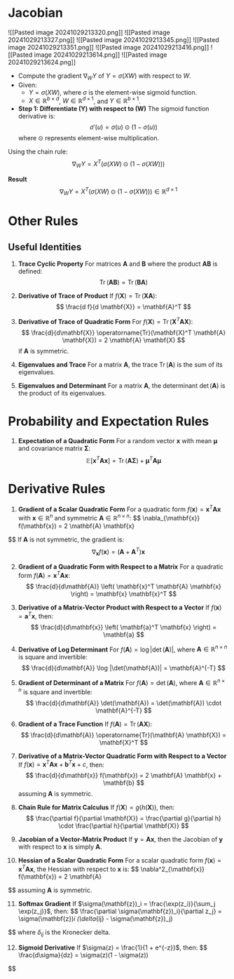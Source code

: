 
# Jacobian
![[Pasted image 20241029213320.png]]
![[Pasted image 20241029213327.png]]
![[Pasted image 20241029213345.png]]
![[Pasted image 20241029213351.png]]
![[Pasted image 20241029213416.png]]
![[Pasted image 20241029213614.png]]
![[Pasted image 20241029213624.png]]

* Compute the gradient $\nabla_W Y$ of $Y = \sigma(XW)$ with respect to $W$.
* Given:
	* $Y = \sigma(XW)$, where $\sigma$ is the element-wise sigmoid function.
	* $X \in \mathbb{R}^{b \times d}$, $W \in \mathbb{R}^{d \times 1}$, and $Y \in \mathbb{R}^{b \times 1}$.
* **Step 1: Differentiate \(Y\) with respect to \(W\)**
The sigmoid function derivative is:
$$
\sigma'(u) = \sigma(u) \odot (1 - \sigma(u))
$$
where $\odot$ represents element-wise multiplication.

Using the chain rule:
$$
\nabla_W Y = X^T \left( \sigma(XW) \odot (1 - \sigma(XW)) \right)
$$

**Result**
$$
\nabla_W Y = X^T \left( \sigma(XW) \odot (1 - \sigma(XW)) \right) \in \mathbb{R}^{d \times 1}
$$

# Other Rules
## Useful Identities
1. **Trace Cyclic Property**
   For matrices $\mathbf{A}$ and $\mathbf{B}$ where the product $\mathbf{A} \mathbf{B}$ is defined:
$$
   \operatorname{Tr}(\mathbf{A} \mathbf{B}) = \operatorname{Tr}(\mathbf{B} \mathbf{A})
$$
2. **Derivative of Trace of Product**
   If $f(\mathbf{X}) = \operatorname{Tr}(\mathbf{X} \mathbf{A})$:
$$
   \frac{d f}{d \mathbf{X}} = \mathbf{A}^T
$$
3. **Derivative of Trace of Quadratic Form**
   For $f(\mathbf{X}) = \operatorname{Tr}(\mathbf{X}^T \mathbf{A} \mathbf{X})$:
$$
   \frac{d}{d\mathbf{X}} \operatorname{Tr}(\mathbf{X}^T \mathbf{A} \mathbf{X}) = 2 \mathbf{A} \mathbf{X}
$$
   if $\mathbf{A}$ is symmetric.

4. **Eigenvalues and Trace**
   For a matrix $\mathbf{A}$, the trace $\operatorname{Tr}(\mathbf{A})$ is the sum of its eigenvalues.

5. **Eigenvalues and Determinant**
   For a matrix $\mathbf{A}$, the determinant $\det(\mathbf{A})$ is the product of its eigenvalues.

# Probability and Expectation Rules
1. **Expectation of a Quadratic Form**
   For a random vector $\mathbf{x}$ with mean $\mathbf{\mu}$ and covariance matrix $\mathbf{\Sigma}$:
$$
   \mathbb{E}[\mathbf{x}^T \mathbf{A} \mathbf{x}] = \operatorname{Tr}(\mathbf{A} \mathbf{\Sigma}) + \mathbf{\mu}^T \mathbf{A} \mathbf{\mu}
$$


# Derivative Rules
1. **Gradient of a Scalar Quadratic Form**
   For a quadratic form $f(\mathbf{x}) = \mathbf{x}^T \mathbf{A} \mathbf{x}$ with $\mathbf{x} \in \mathbb{R}^n$ and symmetric $\mathbf{A} \in \mathbb{R}^{n \times n}$:
$$
   \nabla_{\mathbf{x}} f(\mathbf{x}) = 2 \mathbf{A} \mathbf{x}
   
$$
   If $\mathbf{A}$ is not symmetric, the gradient is:
$$
   \nabla_{\mathbf{x}} f(\mathbf{x}) = (\mathbf{A} + \mathbf{A}^T) \mathbf{x}
$$

2. **Gradient of a Quadratic Form with Respect to a Matrix**
   For a quadratic form $f(\mathbf{A}) = \mathbf{x}^T \mathbf{A} \mathbf{x}$:
$$
   \frac{d}{d\mathbf{A}} \left( \mathbf{x}^T \mathbf{A} \mathbf{x} \right) = \mathbf{x} \mathbf{x}^T
$$
3. **Derivative of a Matrix-Vector Product with Respect to a Vector**
   If $f(\mathbf{x}) = \mathbf{a}^T \mathbf{x}$, then:
$$
   \frac{d}{d\mathbf{x}} \left( \mathbf{a}^T \mathbf{x} \right) = \mathbf{a}
$$
4. **Derivative of Log Determinant**
   For $f(\mathbf{A}) = \log |\det(\mathbf{A})|$, where $\mathbf{A} \in \mathbb{R}^{n \times n}$ is square and invertible:
$$
   \frac{d}{d\mathbf{A}} \log |\det(\mathbf{A})| = \mathbf{A}^{-T}
$$
5. **Gradient of Determinant of a Matrix**
   For $f(\mathbf{A}) = \det(\mathbf{A})$, where $\mathbf{A} \in \mathbb{R}^{n \times n}$ is square and invertible:
$$
   \frac{d}{d\mathbf{A}} \det(\mathbf{A}) = \det(\mathbf{A}) \cdot \mathbf{A}^{-T}
$$
6. **Gradient of a Trace Function**
   If $f(\mathbf{A}) = \operatorname{Tr}(\mathbf{A} \mathbf{X})$:
$$
   \frac{d}{d\mathbf{A}} \operatorname{Tr}(\mathbf{A} \mathbf{X}) = \mathbf{X}^T
$$
7. **Derivative of a Matrix-Vector Quadratic Form with Respect to a Vector**
   If $f(\mathbf{x}) = \mathbf{x}^T \mathbf{A} \mathbf{x} + \mathbf{b}^T \mathbf{x} + c$, then:
$$
   \frac{d}{d\mathbf{x}} f(\mathbf{x}) = 2 \mathbf{A} \mathbf{x} + \mathbf{b}
$$
   assuming $\mathbf{A}$ is symmetric.

8. **Chain Rule for Matrix Calculus**
   If $f(\mathbf{X}) = g(h(\mathbf{X}))$, then:
$$
   \frac{\partial f}{\partial \mathbf{X}} = \frac{\partial g}{\partial h} \cdot \frac{\partial h}{\partial \mathbf{X}}
$$
9. **Jacobian of a Vector-Matrix Product**
   If $\mathbf{y} = \mathbf{A} \mathbf{x}$, then the Jacobian of $\mathbf{y}$ with respect to $\mathbf{x}$ is simply $\mathbf{A}$.

10. **Hessian of a Scalar Quadratic Form**
    For a scalar quadratic form $f(\mathbf{x}) = \mathbf{x}^T \mathbf{A} \mathbf{x}$, the Hessian with respect to $\mathbf{x}$ is:
$$
    \nabla^2_{\mathbf{x}} f(\mathbf{x}) = 2 \mathbf{A}
    
$$
    assuming $\mathbf{A}$ is symmetric.

11. **Softmax Gradient**
    If $\sigma(\mathbf{z})_i = \frac{\exp(z_i)}{\sum_j \exp(z_j)}$, then:
$$
    \frac{\partial \sigma(\mathbf{z})_i}{\partial z_j} = \sigma(\mathbf{z})_i (\delta_{ij} - \sigma(\mathbf{z})_j)
    
$$
    where $\delta_{ij}$ is the Kronecker delta.

12. **Sigmoid Derivative**
    If $\sigma(z) = \frac{1}{1 + e^{-z}}$, then:
$$
    \frac{d\sigma}{dz} = \sigma(z)(1 - \sigma(z))
    
$$

